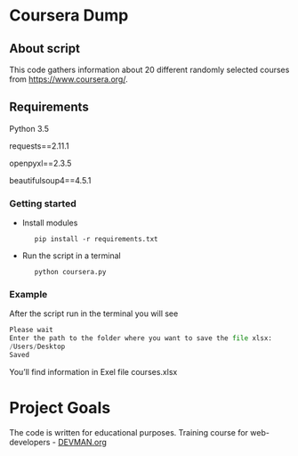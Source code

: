 # Coursera Dump

## About script

This code gathers information about 20 different randomly selected courses from https://www.coursera.org/. 

## Requirements

Python 3.5

requests==2.11.1

openpyxl==2.3.5

beautifulsoup4==4.5.1

### Getting started

* Install modules
      
         pip install -r requirements.txt

* Run the script in a terminal

         python coursera.py


### Example
After the script run in the terminal you will see

```python
Please wait
Enter the path to the folder where you want to save the file xlsx:
/Users/Desktop
Saved
```
You’ll find information in Exel file courses.xlsx

# Project Goals

The code is written for educational purposes. Training course for web-developers - [DEVMAN.org](https://devman.org)
